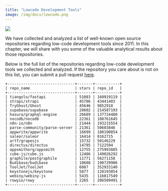 ```yaml
---
title: "Lowcode Development Tools"
image: /img/docs/lowcode.png
---
```



![](/img/docs/lowcode.png)

We have collected and analyzed a list of well-known open source repositories regarding low-code development tools since 2011. In this chapter, we will share with you some of the valuable analytical results about those repositories. 

Below is the full list of the repositories regarding low-code development tools we collected and analyzed. If the repository you care about is not on this list, you can submit a pull request [here](https://github.com/hooopo/gharchive/blob/main/meta/repos/nocode_repos.yml). 

```
+------------------------------+-------+-----------+
| repo_name                    | stars | repo_id   |
+------------------------------+-------+-----------+
| tiangolo/fastapi             | 51083 | 160919119 |
| strapi/strapi                | 45786 | 43441403  |
| TryGhost/Ghost               | 45646 | 9852918   |
| supabase/supabase            | 28602 | 214587193 |
| hasura/graphql-engine        | 26689 | 137724480 |
| nocodb/nocodb                | 22361 | 108761645 |
| n8n-io/n8n                   | 21444 | 193215554 |
| parse-community/parse-server | 21361 | 50603846  |
| appwrite/appwrite            | 16699 | 180190854 |
| saleor/saleor                | 16414 | 8162715   |
| artf/grapesjs                | 15732 | 50146229  |
| directus/directus            | 14795 | 7122594   |
| appsmithorg/appsmith         | 12755 | 275993885 |
| cube-js/cube.js              | 12486 | 149026292 |
| graphile/postgraphile        | 11771 | 56271158  |
| Budibase/budibase            | 10688 | 190729906 |
| ToolJet/ToolJet              | 6087  | 352933140 |
| keystonejs/keystone          | 5877  | 128193054 |
| webiny/webiny-js             | 5435  | 116817549 |
| rowyio/rowy                  | 2265  | 206509491 |
+------------------------------+-------+-----------+
```
